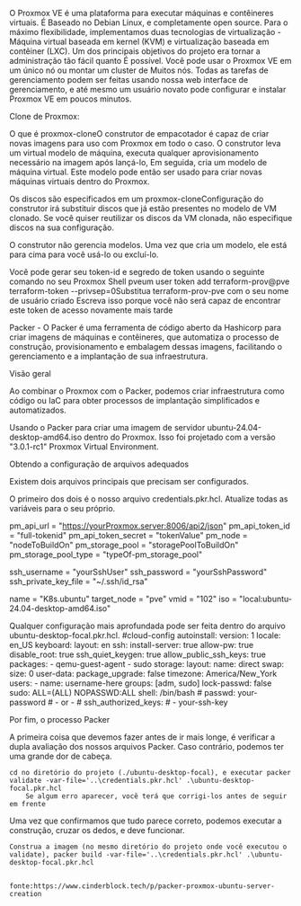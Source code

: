 O Proxmox VE é uma plataforma para executar máquinas e contêineres virtuais. É Baseado no Debian Linux, e completamente open source. Para o máximo flexibilidade, implementamos duas tecnologias de virtualização - Máquina virtual baseada em kernel (KVM) e virtualização baseada em contêiner (LXC).
Um dos principais objetivos do projeto era tornar a administração tão fácil quanto É possível. Você pode usar o Proxmox VE em um único nó ou montar um cluster de Muitos nós. Todas as tarefas de gerenciamento podem ser feitas usando nossa web interface de gerenciamento, e até mesmo um usuário novato pode configurar e instalar Proxmox VE em poucos minutos.

Clone de Proxmox: 

O que é proxmox-cloneO construtor de empacotador é capaz de criar novas imagens para uso com Proxmox em todo o caso. O construtor leva um virtual modelo de máquina, executa qualquer aprovisionamento necessário na imagem após lançá-lo, Em seguida, cria um modelo de máquina virtual. Este modelo pode então ser usado para criar novas máquinas virtuais dentro do Proxmox.

Os discos são especificados em um proxmox-cloneConfiguração do construtor irá substituir discos que já estão presentes no modelo de VM clonado. Se você quiser reutilizar os discos da VM clonada, não especifique discos na sua configuração.

O construtor não gerencia modelos. Uma vez que cria um modelo, ele está para cima para você usá-lo ou excluí-lo.

Você pode gerar seu token-id e segredo de token usando o seguinte comando no seu Proxmox Shell pveum user token add terraform-prov@pve terraform-token --privsep=0Substitua terraform-prov-pve com o seu nome de usuário criado Escreva isso porque você não será capaz de encontrar este token de acesso novamente mais tarde

Packer - O Packer é uma ferramenta de código aberto da Hashicorp para criar imagens de máquinas e contêineres, que automatiza o processo de construção, provisionamento e embalagem dessas imagens, facilitando o gerenciamento e a implantação de sua infraestrutura.

Visão geral

Ao combinar o Proxmox com o Packer, podemos criar infraestrutura como código ou IaC para obter processos de implantação simplificados e automatizados.


Usando o Packer para criar uma imagem de servidor ubuntu-24.04-desktop-amd64.iso dentro do Proxmox. Isso foi projetado com a versão "3.0.1-rc1" Proxmox Virtual Environment.


Obtendo a configuração de arquivos adequados

Existem dois arquivos principais que precisam ser configurados.

O primeiro dos dois é o nosso arquivo credentials.pkr.hcl. Atualize todas as variáveis para o seu próprio. 


pm_api_url = "https://yourProxmox.server:8006/api2/json"
pm_api_token_id = "full-tokenid" 
pm_api_token_secret = "tokenValue"
pm_node = "nodeToBuildOn"
pm_storage_pool = "storagePoolToBuildOn"
pm_storage_pool_type = "typeOf-pm_storage_pool"

ssh_username = "yourSshUser"
ssh_password = "yourSshPassword"
ssh_private_key_file = "~/.ssh/id_rsa"

name        = "K8s.ubuntu"
target_node = "pve"
vmid        = "102"
iso         = "local:ubuntu-24.04-desktop-amd64.iso"


Qualquer configuração mais aprofundada pode ser feita dentro do arquivo ubuntu-desktop-focal.pkr.hcl.
#cloud-config
autoinstall:
  version: 1
  locale: en_US
  keyboard:
    layout: en
  ssh:
    install-server: true
    allow-pw: true
    disable_root: true
    ssh_quiet_keygen: true
    allow_public_ssh_keys: true
  packages:
    - qemu-guest-agent
    - sudo
  storage:
    layout:
      name: direct
    swap:
      size: 0
  user-data:
    package_upgrade: false
    timezone: America/New_York
    users:
      - name: username-here
        groups: [adm, sudo]
        lock-passwd: false
        sudo: ALL=(ALL) NOPASSWD:ALL
        shell: /bin/bash
        # passwd: your-password
        # - or -
        # ssh_authorized_keys:
        #   - your-ssh-key


Por fim, o processo Packer

A primeira coisa que devemos fazer antes de ir mais longe, é verificar a dupla avaliação dos nossos arquivos Packer. Caso contrário, podemos ter uma grande dor de cabeça.

    cd no diretório do projeto (./ubuntu-desktop-focal), e executar packer validate -var-file='..\credentials.pkr.hcl' .\ubuntu-desktop-focal.pkr.hcl
        Se algum erro aparecer, você terá que corrigi-los antes de seguir em frente

Uma vez que confirmamos que tudo parece correto, podemos executar a construção, cruzar os dedos, e deve funcionar.

    Construa a imagem (no mesmo diretório do projeto onde você executou o validate), packer build -var-file='..\credentials.pkr.hcl' .\ubuntu-desktop-focal.pkr.hcl

                                                                                                      fonte:https://www.cinderblock.tech/p/packer-proxmox-ubuntu-server-creation
